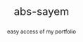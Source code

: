<p style="text-align: center; font-size: 24px;">abs-sayem</p>
<p style="text-align: center; font-size: 12px;">easy access of my portfolio</p>
